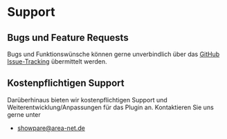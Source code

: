 # Support

## Bugs und Feature Requests 

Bugs und Funktionswünsche können gerne unverbindlich über das [GitHub Issue-Tracking](https://github.com/AREA-NET-GmbH-Shopware-Agentur/shopware6-plugin-canonical-variants/issues) übermittelt werden.

## Kostenpflichtigen Support

Darüberhinaus bieten wir kostenpflichtigen Support und Weiterentwicklung/Anpassungen für das Plugin an. Kontaktieren Sie uns gerne unter

- [showpare@area-net.de](mailto:showpare@area-net.de)
